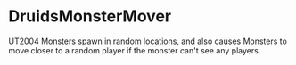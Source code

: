 DruidsMonsterMover
==================

UT2004 Monsters spawn in random locations, and also causes Monsters to move closer to a random player if the monster can't see any players.

